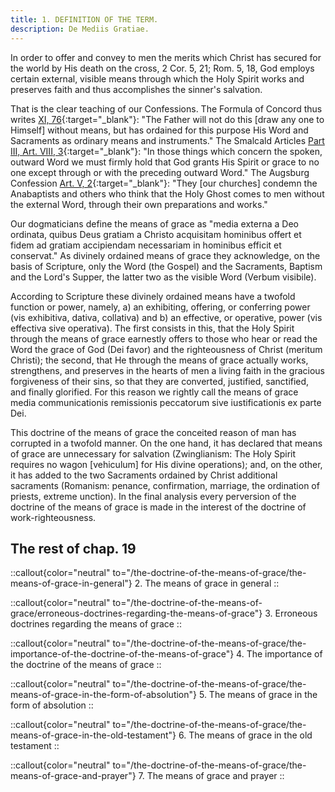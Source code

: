 ```yaml
---
title: 1. DEFINITION OF THE TERM.
description: De Mediis Gratiae.
---
```


In order to offer and convey to men the merits which Christ has secured for the world by His death on the cross, 2 Cor. 5, 21; Rom. 5, 18, God employs certain external, visible means through which the Holy Spirit works and preserves faith and thus accomplishes the sinner's salvation.

That is the clear teaching of our Confessions. The Formula of Concord thus writes [XI, 76](https://boc.confident.faith/sd-xi-0076){:target="_blank"}: "The Father will not do this [draw any one to Himself] without means, but has ordained for this purpose His Word and Sacraments as ordinary means and instruments." The Smalcald Articles [Part III, Art. VIII, 3](https://boc.confident.faith/sa-iii-viii-0003){:target="_blank"}: "In those things which concern the spoken, outward Word we must firmly hold that God grants His Spirit or grace to no one except through or with the preceding outward Word." The Augsburg Confession [Art. V, 2](https://boc.confident.faith/ac-v-0004){:target="_blank"}: "They [our churches] condemn the Anabaptists and others who think that the Holy Ghost comes to men without the external Word, through their own preparations and works."

Our dogmaticians define the means of grace as "media externa a Deo ordinata, quibus Deus gratiam a Christo acquisitam hominibus offert et fidem ad gratiam accipiendam necessariam in hominibus efficit et conservat." As divinely ordained means of grace they acknowledge, on the basis of Scripture, only the Word (the Gospel) and the Sacraments, Baptism and the Lord's Supper, the latter two as the visible Word (Verbum visibile).

According to Scripture these divinely ordained means have a twofold function or power, namely, a) an exhibiting, offering, or conferring power (vis exhibitiva, dativa, collativa) and b) an effective, or operative, power (vis effectiva sive operativa). The first consists in this, that the Holy Spirit through the means of grace earnestly offers to those who hear or read the Word the grace of God (Dei favor) and the righteousness of Christ (meritum Christi); the second, that He through the means of grace actually works, strengthens, and preserves in the hearts of men a living faith in the gracious forgiveness of their sins, so that they are converted, justified, sanctified, and finally glorified. For this reason we rightly call the means of grace media communicationis remissionis peccatorum sive iustificationis ex parte Dei.

This doctrine of the means of grace the conceited reason of man has corrupted in a twofold manner. On the one hand, it has declared that means of grace are unnecessary for salvation (Zwinglianism: The Holy Spirit requires no wagon [vehiculum] for His divine operations); and, on the other, it has added to the two Sacraments ordained by Christ additional sacraments (Romanism: penance, confirmation, marriage, the ordination of priests, extreme unction). In the final analysis every perversion of the doctrine of the means of grace is made in the interest of the doctrine of work-righteousness.

## The rest of chap. 19

::callout{color="neutral" to="/the-doctrine-of-the-means-of-grace/the-means-of-grace-in-general"}
2. The means of grace in general
::

::callout{color="neutral" to="/the-doctrine-of-the-means-of-grace/erroneous-doctrines-regarding-the-means-of-grace"}
3. Erroneous doctrines regarding the means of grace
::

::callout{color="neutral" to="/the-doctrine-of-the-means-of-grace/the-importance-of-the-doctrine-of-the-means-of-grace"}
4. The importance of the doctrine of the means of grace
::

::callout{color="neutral" to="/the-doctrine-of-the-means-of-grace/the-means-of-grace-in-the-form-of-absolution"}
5. The means of grace in the form of absolution
::

::callout{color="neutral" to="/the-doctrine-of-the-means-of-grace/the-means-of-grace-in-the-old-testament"}
6. The means of grace in the old testament
::

::callout{color="neutral" to="/the-doctrine-of-the-means-of-grace/the-means-of-grace-and-prayer"}
7. The means of grace and prayer
::
